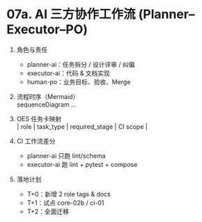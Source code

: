 <!-- status: in_progress -->
# 07a. AI 三方协作工作流 (Planner–Executor–PO)

1. 角色与责任  
   - planner-ai：任务拆分 / 设计评审 / 纠偏  
   - executor-ai：代码 & 文档实现  
   - human-po：业务目标、验收、Merge

2. 流程时序（Mermaid）  
   sequenceDiagram …

3. OES 任务卡映射  
   | role | task_type | required_stage | CI scope |

4. CI 工作流差分  
   - planner-ai 只跑 lint/schema  
   - executor-ai 跑 lint + pytest + compose

5. 落地计划  
   - T+0：新增 2 role tags & docs  
   - T+1：试点 core-02b / ci-01  
   - T+2：全面迁移
